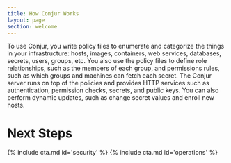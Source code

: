```yaml
---
title: How Conjur Works
layout: page
section: welcome
---
```


To use Conjur, you write policy files to enumerate and categorize the things in your infrastructure: hosts, images, containers, web services, databases, secrets, users, groups, etc. You also use the policy files to define role relationships, such as the members of each group, and permissions rules, such as which groups and machines can fetch each secret. The Conjur server runs on top of the policies and provides HTTP services such as authentication, permission checks, secrets, and public keys. You can also perform dynamic updates, such as change secret values and enroll new hosts.

<h1 class="underline">Next Steps</h1>

<div class="row mt-2 equal">
    {% include cta.md id='security' %}
    {% include cta.md id='operations' %}
</div>
